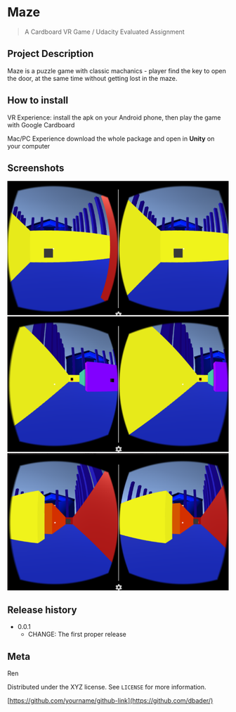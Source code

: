 # Maze
> A Cardboard VR Game / Udacity Evaluated Assignment


## Project Description

Maze is a puzzle game with classic machanics - player find the key to open the door, at the same time without getting lost in the maze.



## How to install


VR Experience: 
install the apk on your Android phone, then play the game with Google Cardboard

Mac/PC Experience 
download the whole package and open in **Unity** on your computer  



## Screenshots
![](https://github.com/RRRen/Maze/blob/master/Screenshots/ss1.png)
![](https://github.com/RRRen/Maze/blob/master/Screenshots/ss2.png)
![](https://github.com/RRRen/Maze/blob/master/Screenshots/ss3.png)



## Release history
* 0.0.1
    * CHANGE: The first proper release



## Meta

Ren

Distributed under the XYZ license. See ``LICENSE`` for more information.

[https://github.com/yourname/github-link](https://github.com/dbader/)